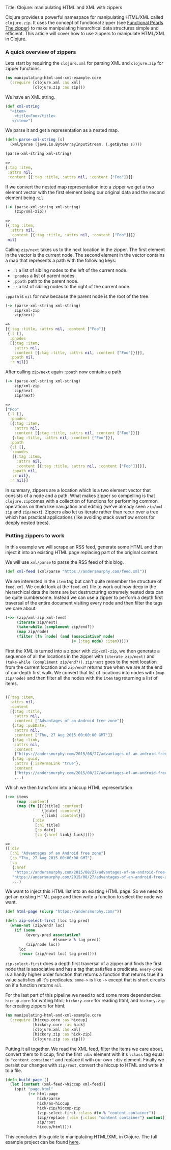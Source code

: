 Title: Clojure: manipulating HTML and XML with zippers

Clojure provides a powerful namespace for manipulating HTML/XML called
`clojure.zip`. It uses the concept of functional zipper (see [Functional Pearls The zipper](http://gallium.inria.fr/~huet/PUBLIC/zip.pdf)) to make manipulating hierarchical data structures simple and efficient. This article will cover how to use zippers to manipulate HTML/XML in Clojure.

### A quick overview of zippers

Lets start by requiring the `clojure.xml` for parsing XML and `clojure.zip` for zipper functions.

```clojure
(ns manipulating-html-and-xml-example.core
  (:require [clojure.xml :as xml]
            [clojure.zip :as zip]))
```

We have an XML string.

```clojure
(def xml-string
  "<item>
    <title>Foo</title>
   </item>")
```

We parse it and get a representation as a nested map.

```clojure
(defn parse-xml-string [s]
  (xml/parse (java.io.ByteArrayInputStream. (.getBytes s))))

(parse-xml-string xml-string)

=>
{:tag :item,
 :attrs nil,
 :content [{:tag :title, :attrs nil, :content ["Foo"]}]}
```

If we convert the nested map representation into a zipper we get a two element vector with the first element being our original data and the second element being `nil`.

```clojure
(-> (parse-xml-string xml-string)
    (zip/xml-zip))

=>
[{:tag :item,
  :attrs nil,
  :content [{:tag :title, :attrs nil, :content ["Foo"]}]}
 nil]
```

Calling `zip/next` takes us to the next location in the zipper. The first element in the vector is the current node. The second element in the vector contains a map that represents a path with the following keys:

- `:l` a list of sibling nodes to the left of the current node.
- `:pnodes` a list of parent nodes.
- `:ppath` path to the parent node.
- `:r` a list of sibling nodes to the right of the current node.

`:ppath` is `nil` for now because the parent node is the root of the tree.

```clojure
(-> (parse-xml-string xml-string)
    zip/xml-zip
    zip/next)

=>
[{:tag :title, :attrs nil, :content ["Foo"]}
 {:l [],
  :pnodes
  [{:tag :item,
    :attrs nil,
    :content [{:tag :title, :attrs nil, :content ["Foo"]}]}],
  :ppath nil,
  :r nil}]
```

After calling `zip/next` again `:ppath` now contains a path.

```clojure
(-> (parse-xml-string xml-string)
    zip/xml-zip
    zip/next
    zip/next)

=>
["Foo"
 {:l [],
  :pnodes
  [{:tag :item,
    :attrs nil,
    :content [{:tag :title, :attrs nil, :content ["Foo"]}]}
   {:tag :title, :attrs nil, :content ["Foo"]}],
  :ppath
  {:l [],
   :pnodes
   [{:tag :item,
     :attrs nil,
     :content [{:tag :title, :attrs nil, :content ["Foo"]}]}],
   :ppath nil,
   :r nil},
  :r nil}]
```

In summary, zippers are a location which is a two element vector that consists of a node and a path. What makes zipper so compelling is that `clojure.zip`comes with a collection of functions for performing common operations on them like navigation and editing (we've already seen `zip/xml-zip` and `zip/next`). Zippers also let us iterate rather than recur over a tree which has practical applications (like avoiding stack overflow errors for deeply nested trees).

### Putting zippers to work

In this example we will scrape an RSS feed, generate some HTML and then inject it into an existing HTML page replacing part of the original content.

We will use `xml/parse` to parse the RSS feed of this blog.

```clojure
(def xml-feed (xml/parse "https://andersmurphy.com/feed.xml"))
```

We are interested in the `item` tag but can't quite remember the structure of `feed.xml`. We could look at the `feed.xml` file to work out how deep in the hierarchical data the items are but destructuring extremely nested data can be quite cumbersome. Instead we can use a zipper to perform a depth first traversal of the entire document visiting every node and then filter the tags we care about.

```clojure
(->> (zip/xml-zip xml-feed)
     (iterate zip/next)
     (take-while (complement zip/end?))
     (map zip/node)
     (filter (fn [node] (and (associative? node)
                             (= (:tag node) :item)))))
```

First the XML is turned into a zipper with `zip/xml-zip`, we then generate a sequence of all the locations in the zipper with `(iterate zip/next)` and `(take-while (compliment zip/end?))`. `zip/next` goes to the next location from the current location and `zip/end?` returns true when we are at the end of our depth first walk. We convert that list of locations into nodes with  `(map zip/node)` and then filter all the nodes with the `item` tag returning a list of items.

```clojure

({:tag :item,
  :attrs nil,
  :content
  [{:tag :title,
    :attrs nil,
    :content ["Advantages of an Android free zone"]}
   {:tag :pubDate,
    :attrs nil,
    :content ["Thu, 27 Aug 2015 00:00:00 GMT"]}
   {:tag :link,
    :attrs nil,
    :content
    ["https://andersmurphy.com/2015/08/27/advantages-of-an-android-free-zone.html"]}
   {:tag :guid,
    :attrs {:isPermaLink "true"},
    :content
    ["https://andersmurphy.com/2015/08/27/advantages-of-an-android-free-zone.html"]}]}
    ...)
```

Which we then transform into a hiccup HTML representation.

```clojure
(->> items
     (map :content)
     (map (fn [[{[title] :content}
                {[date] :content}
                {[link] :content}]]
            [:div
             [:h1 title]
             [:p date]
             [:a {:href link} link]])))

=>
([:div
  [:h1 "Advantages of an Android free zone"]
  [:p "Thu, 27 Aug 2015 00:00:00 GMT"]
  [:a
   {:href
    "https://andersmurphy.com/2015/08/27/advantages-of-an-android-free-zone.html"}
   "https://andersmurphy.com/2015/08/27/advantages-of-an-android-free-zone.html"]]
   ...)
```

We want to inject this HTML list into an existing HTML page. So we need to get an existing HTML page and then write a function to select the node we want.

```clojure
(def html-page (slurp "https://andersmurphy.com/"))

(defn zip-select-first [loc tag pred]
  (when-not (zip/end? loc)
    (if (some
         (every-pred associative?
                     #(some-> % tag pred))
         (zip/node loc))
      loc
      (recur (zip/next loc) tag pred))))
```

`zip-select-first` does a depth first traversal of a zipper and finds the first node that is associative and has a tag that satisfies a predicate. `every-pred` is a handy higher order function that returns a function that returns true if a value satisfies all it's predicates. `some->` is like `->` except that is short circuits on if a function returns `nil`.

For the last part of this pipeline we need to add some more dependencies: `hiccup.core` for writing html, `hickory.core` for reading html, and `hickory.zip` for creating zippers for html.

```clojure
(ns manipulating-html-and-xml-example.core
  (:require [hiccup.core :as hiccup]
            [hickory.core :as hick]
            [clojure.xml :as xml]
            [hickory.zip :as hick-zip]
            [clojure.zip :as zip]))
```

Putting it all together. We read the XML feed, filter the items we care about, convert them to hiccup, find the first `:div` element with it's `:class` tag equal to `"content container"` and replace it with our own `:div` element. Finally we persist our changes with `zip/root`, convert the hiccup to HTML and write it to a file.

```clojure
(defn build-page []
  (let [content (xml-feed->hiccup xml-feed)]
    (spit "page.html"
          (-> html-page
              hick/parse
              hick/as-hiccup
              hick-zip/hiccup-zip
              (zip-select-first :class #(= % "content container"))
              (zip/replace [:div {:class "content container"} content])
              zip/root
              hiccup/html))))
```

This concludes this guide to manipulating HTML/XML in Clojure. The full example project can be found [here](https://github.com/andersmurphy/clj-cookbook/tree/master/zippers/manipulating-html-and-xml-example).
